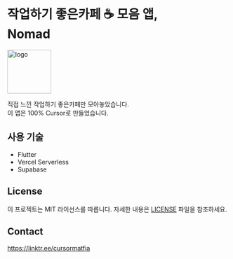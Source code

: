 # 작업하기 좋은카페 ☕️ 모음 앱,<br/>Nomad

<img src="https://iili.io/20K98cF.md.png" style="width: 100px;" alt="logo">

직접 느낀 작업하기 좋은카페만 모아놓았습니다.<br/>
이 앱은 100% Cursor로 만들었습니다.

## 사용 기술

- Flutter
- Vercel Serverless
- Supabase

## License

이 프로젝트는 MIT 라이선스를 따릅니다. 자세한 내용은 [LICENSE](LICENSE) 파일을 참조하세요.

## Contact

https://linktr.ee/cursormatfia
